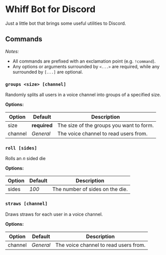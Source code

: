 # Whiff Bot for Discord

Just a little bot that brings some useful utilities to Discord.

## Commands

*Notes:*

- All commands are prefixed with an exclamation point (e.g. `!command`).
- Any options or arguments surrounded by `<...>` are required, while any surrounded by `[...]` are optional.

### `groups <size> [channel]`

Randomly splits all users in a voice channel into groups of a specified size.

**Options:**

| Option | Default | Description |
| ------ | ------- | ----------- |
| size   | **required** | The size of the groups you want to form. |
| channel | *General* | The voice channel to read users from. |

### `roll [sides]`

Rolls an *n* sided die

**Options:**

| Option | Default | Description |
| ------ | ------- | ----------- |
| sides | *100* | The number of sides on the die. |

### `straws [channel]`

Draws straws for each user in a voice channel.

**Options:**

| Option | Default | Description |
| ------ | ------- | ----------- |
| channel | *General* | The voice channel to read users from. |
